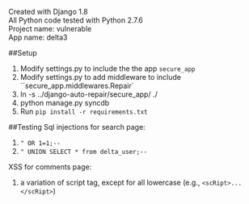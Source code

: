 Created with Django 1.8
<br />
All Python code tested with Python 2.7.6
<br />
Project name: vulnerable
<br />
App name: delta3


##Setup

1. Modify settings.py to include the the app `secure_app` 
2. Modify settings.py to add middleware to include ``secure_app.middlewares.Repair`
3. ln -s ../django-auto-repair/secure_app/ ./
4. python manage.py syncdb
5. Run `pip install -r requirements.txt`



##Testing
Sql injections for search page:
1. `" OR 1=1;--`
2. `" UNION SELECT * from delta_user;--`

XSS for comments page:
1. a variation of script tag, except for all lowercase (e.g., `<scRipt>...</scRipt>`)
